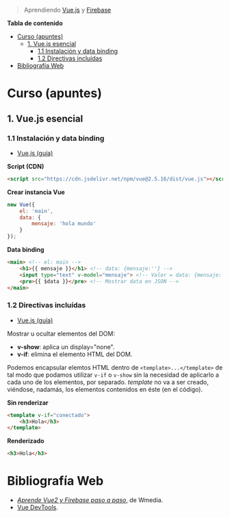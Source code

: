 > Aprendiendo [Vue.js](https://vuejs.org/) y [Firebase](https://firebase.google.com/?hl=es-419)

**Tabla de contenido**

- [Curso (apuntes)](#curso-apuntes)
    - [1. Vue.js esencial](#1-vuejs-esencial)
        - [1.1 Instalación y data binding](#11-instalacion-y-data-binding)
        - [1.2 Directivas incluídas](#12-directivas-incluidas)
- [Bibliografía Web](#bibliografia-web)

# Curso (apuntes)

## 1. Vue.js esencial

### 1.1 Instalación y data binding

- [Vue.js (guía)](https://vuejs.org/v2/guide/installation.html)

**Script (CDN)**

```html
<script src="https://cdn.jsdelivr.net/npm/vue@2.5.16/dist/vue.js"></script>
```

**Crear instancia Vue**

```js
new Vue({
    el: 'main',
    data: {
        mensaje: 'hola mundo'
    }
});
```

**Data binding**

```html
<main> <!-- el: main -->
    <h1>{{ mensaje }}</h1> <!-- data: {mensaje:''} -->
    <input type="text" v-model="mensaje"> <!-- Valor = data: {mensaje:''} -->
    <pre>{{ $data }}</pre> <!-- Mostrar data en JSON -->
</main>
```

### 1.2 Directivas incluídas

- [Vue.js (guía)](https://vuejs.org/v2/guide/conditional.html)

Mostrar u ocultar elementos del DOM:

- **v-show**: aplica un display="none".
- **v-if**: elimina el elemento HTML del DOM.

Podemos encapsular elemtos HTML dentro de `<template>...</template>` de tal modo que podamos utilizar `v-if` o `v-show` sin la necesidad de aplicarlo a cada uno de los elementos, por separado. _template_ no va a ser creado, viéndose, nadamás, los elementos contenidos en éste (en el código).

**Sin renderizar**

```html
<template v-if="conectado">
    <h3>Hola</h3>
</template>
```

**Renderizado**

```html
<h3>Hola</h3>
```

# Bibliografía Web

- [_Aprende Vue2 y Firebase paso a paso_](https://wmedia.teachable.com/p/aprende-vue2-y-firebase-paso-a-paso), de Wmedia.
- [Vue DevTools](https://github.com/vuejs/vue-devtools).